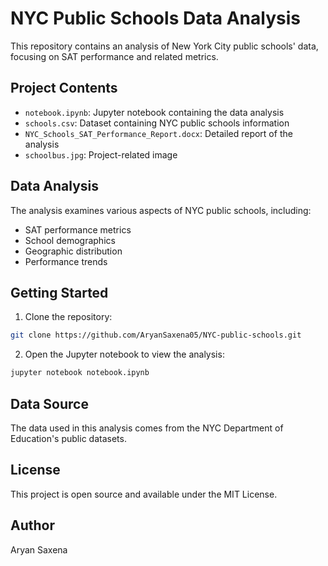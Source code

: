 # NYC Public Schools Data Analysis

This repository contains an analysis of New York City public schools' data, focusing on SAT performance and related metrics.

## Project Contents

- `notebook.ipynb`: Jupyter notebook containing the data analysis
- `schools.csv`: Dataset containing NYC public schools information
- `NYC_Schools_SAT_Performance_Report.docx`: Detailed report of the analysis
- `schoolbus.jpg`: Project-related image

## Data Analysis

The analysis examines various aspects of NYC public schools, including:
- SAT performance metrics
- School demographics
- Geographic distribution
- Performance trends

## Getting Started

1. Clone the repository:
```bash
git clone https://github.com/AryanSaxena05/NYC-public-schools.git
```

2. Open the Jupyter notebook to view the analysis:
```bash
jupyter notebook notebook.ipynb
```

## Data Source

The data used in this analysis comes from the NYC Department of Education's public datasets.

## License

This project is open source and available under the MIT License.

## Author

Aryan Saxena 